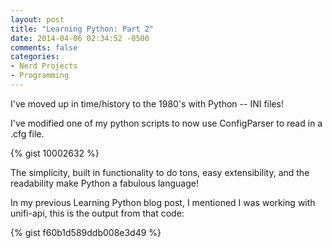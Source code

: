 ```yaml
---
layout: post
title: "Learning Python: Part 2"
date: 2014-04-06 02:34:52 -0500
comments: false
categories: 
- Nerd Projects
- Programming
---
```

I've moved up in time/history to the 1980's with Python -- INI files!

I've modified one of my python scripts to now use ConfigParser to read in a .cfg file.

<!--more-->

{% gist 10002632 %}

The simplicity, built in functionality to do tons, easy extensibility, and the readability make Python a fabulous language!

In my previous Learning Python blog post, I mentioned I was working with unifi-api, this is the output from that code:

{% gist f60b1d589ddb008e3d49 %}
